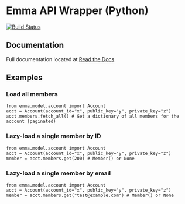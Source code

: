# Emma API Wrapper (Python)
[![Build Status](https://travis-ci.org/myemma/emma-wrapper-python.png)](https://travis-ci.org/myemma/emma-wrapper-python)

## Documentation
Full documentation located at [Read the Docs](https://emma-api-wrapper-python.readthedocs.org/en/latest/)

## Examples
### Load all members

    from emma.model.account import Account
    acct = Account(account_id="x", public_key="y", private_key="z")
    acct.members.fetch_all() # Get a dictionary of all members for the account (paginated)

### Lazy-load a single member by ID

    from emma.model.account import Account
    acct = Account(account_id="x", public_key="y", private_key="z")
    member = acct.members.get(200) # Member() or None

### Lazy-load a single member by email

    from emma.model.account import Account
    acct = Account(account_id="x", public_key="y", private_key="z")
    member = acct.members.get("test@example.com") # Member() or None